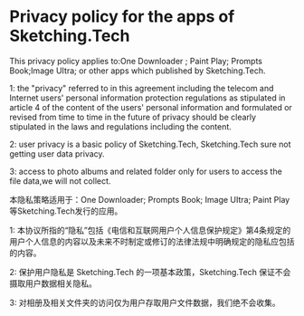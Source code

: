# Privacy policy for the apps of Sketching.Tech
This privacy policy applies to:One Downloader ; Paint Play; Prompts Book;Image UItra; or other apps which published by Sketching.Tech.
 
1: the "privacy" referred to in this agreement including the telecom and Internet users' personal information protection regulations as stipulated in article 4 of the content of the users' personal   information and formulated or revised from time to time in the future of privacy should be clearly stipulated in the laws and regulations including the content.

2: user privacy is a basic policy of Sketching.Tech, Sketching.Tech sure not getting user data privacy.

3: access to photo albums and related folder only for users to access the file data,we will not collect.

本隐私策略适用于：One Downloader; Prompts Book; Image UItra; Paint Play 等Sketching.Tech发行的应用。        

1: 本协议所指的“隐私”包括《电信和互联网用户个人信息保护规定》第4条规定的用户个人信息的内容以及未来不时制定或修订的法律法规中明确规定的隐私应包括的内容。

2: 保护用户隐私是 Sketching.Tech 的一项基本政策，Sketching.Tech 保证不会摄取用户数据相关隐私。

3: 对相册及相关文件夹的访问仅为用户存取用户文件数据，我们绝不会收集。 
